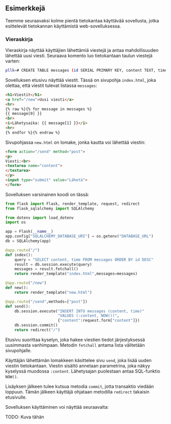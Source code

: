 ## Esimerkkejä

Teemme seuraavaksi kolme pientä tietokantaa käyttävää sovellusta, jotka esittelevät tietokannan käyttämistä web-sovelluksessa.

### Vieraskirja

Vieraskirja näyttää käyttäjien lähettämiä viestejä ja antaa mahdollisuuden lähettää uusi viesti. Seuraava komento luo tietokantaan taulun viestejä varten:

```bash
pllk=# CREATE TABLE messages (id SERIAL PRIMARY KEY, content TEXT, time TIMESTAMP);
```

Sovelluksen etusivu näyttää viestit. Tässä on sivupohja `index.html`, joka olettaa, että viestit tulevat listassa `messages`:

```html
<h1>Viestit</h1>
<a href="/new">Uusi viesti</a>
<hr>
{% raw %}{% for message in messages %}
{{ message[0] }}
<br>
<i>Lähetysaika: {{ message[1] }}</i>
<hr>
{% endfor %}{% endraw %}
```

Sivupohjassa `new.html` on lomake, jonka kautta voi lähettää viestin:

```html
<form action="/send" method="post">
<p>
Viesti:<br>
<textarea name="content">
</textarea>
</p>
<input type="submit" value="Lähetä">
</form>
```

Sovelluksen varsinainen koodi on tässä:

```python
from flask import Flask, render_template, request, redirect
from flask_sqlalchemy import SQLAlchemy

from dotenv import load_dotenv
import os

app = Flask(__name__)
app.config["SQLALCHEMY_DATABASE_URI"] = os.getenv("DATABASE_URL")
db = SQLAlchemy(app)

@app.route("/")
def index():
    query = "SELECT content, time FROM messages ORDER BY id DESC"
    result = db.session.execute(query)
    messages = result.fetchall()
    return render_template("index.html",messages=messages)

@app.route("/new")
def new():
    return render_template("new.html")

@app.route("/send",methods=["post"])
def send():
    db.session.execute("INSERT INTO messages (content, time)"
                       "VALUES (:content, NOW())",
                       {"content":request.form["content"]})
    db.session.commit()
    return redirect("/")
```

Etusivu suorittaa kyselyn, joka hakee viestien tiedot järjestyksessä uusimmasta vanhimpaan. Metodin `fetchall` antama lista välitetään sivupohjalle.

Käyttäjän lähettämän lomakkeen käsittelee sivu `send`, joka lisää uuden viestin tietokantaan. Viestin sisältö annetaan parametrina, joka näkyy kyselyssä muodossa `:content`. Lähetysajan puolestaan antaa SQL-funktio `NOW()`.

Lisäyksen jälkeen tulee kutsua metodia `commit`, jotta transaktio viedään loppuun. Tämän jälkeen käyttäjä ohjataan metodilla `redirect` takaisin etusivulle.

Sovelluksen käyttäminen voi näyttää seuraavalta:

TODO: Kuva tähän
